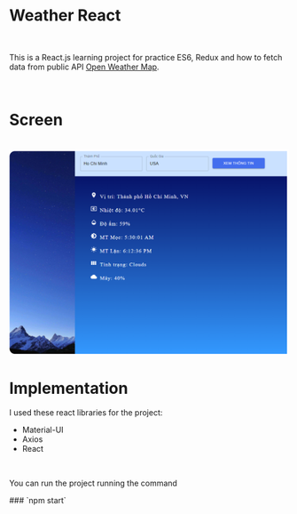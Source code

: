 <h1>Weather React </h1> <br>
<p>This is a React.js learning project for practice ES6, Redux and how to fetch data from public API <a href="https://openweathermap.org/">Open Weather Map</a>.</p>
<br>

<h1> Screen </h1> <br>
<img src="screen.PNG" />
 <br> 
 <h1> Implementation </h1>
 
 I used these react libraries for the project:
 <ul>
  <li> Material-UI</li>
  <li> Axios</li>
  <li> React</li>
</ul> <br>

<p>You can run the project running the command </p>
### `npm start`




